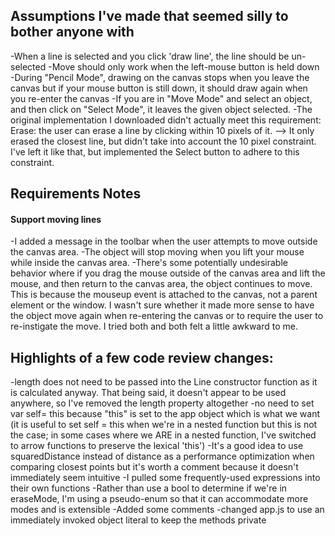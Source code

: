 ## Assumptions I've made that seemed silly to bother anyone with
-When a line is selected and you click 'draw line', the line should be un-selected
-Move should only work when the left-mouse button is held down
-During "Pencil Mode", drawing on the canvas stops when you leave the canvas but if your mouse button is still down, it should draw again when you re-enter the canvas
-If you are in "Move Mode" and select an object, and then click on "Select Mode", it leaves the given object selected.
-The original implementation I downloaded didn't actually meet this requirement: Erase: the user can erase a line by clicking within 10 pixels of it.
  --> It only erased the closest line, but didn't take into account the 10 pixel constraint.  I've left it like that, but implemented the Select button to adhere to this constraint.

## Requirements Notes

#### Support moving lines

-I added a message in the toolbar when the user attempts to move outside the canvas area.
-The object will stop moving when you lift your mouse while inside the canvas area.
-There's some potentially undesirable behavior where if you drag the mouse outside of the canvas area and lift the mouse, and then return to the canvas area, the object continues to move.  This is because the mouseup event is attached
to the canvas, not a parent element or the window.  I wasn't sure whether it made more sense to have the object move again when re-entering the canvas or to require the user to re-instigate the move.  I tried both and both felt a little awkward to me.

## Highlights of a few code review changes:
-length does not need to be passed into the Line constructor function as it is calculated anyway.  That being said, it doesn't appear to be used anywhere, so I've removed the length property altogether
-no need to set var self= this because "this" is set to the app object which is what we want (it is useful to set self = this when we're in a nested function but this is not the case; in some cases where we ARE in a nested function, I've switched to arrow functions to preserve the lexical 'this')
-It's a good idea to use squaredDistance instead of distance as a performance optimization when comparing closest points but it's worth a comment because it doesn't immediately seem intuitive
-I pulled some frequently-used expressions into their own functions
-Rather than use a bool to determine if we're in eraseMode, I'm using a pseudo-enum so that it can accommodate more modes and is extensible
-Added some comments
-changed app.js to use an immediately invoked object literal to keep the methods private
